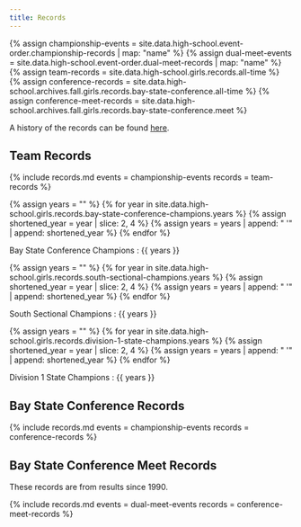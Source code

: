 ```yaml
---
title: Records
---
```


{% assign championship-events = site.data.high-school.event-order.championship-records | map: "name" %}
{% assign dual-meet-events = site.data.high-school.event-order.dual-meet-records | map: "name" %}
{% assign team-records = site.data.high-school.girls.records.all-time %}
{% assign conference-records = site.data.high-school.archives.fall.girls.records.bay-state-conference.all-time %}
{% assign conference-meet-records = site.data.high-school.archives.fall.girls.records.bay-state-conference.meet %}

A history of the records can be found [here](/high-school/girls/general-information/team-records/history).

## Team Records

{% include records.md
  events = championship-events
  records = team-records %}

{% assign years = "" %}
{% for year in site.data.high-school.girls.records.bay-state-conference-champions.years %}
  {% assign shortened_year = year | slice: 2, 4 %}
  {% assign years = years | append: " '" | append: shortened_year %}
{% endfor %}

Bay State Conference Champions
: {{ years }}

{% assign years = "" %}
{% for year in site.data.high-school.girls.records.south-sectional-champions.years %}
  {% assign shortened_year = year | slice: 2, 4 %}
  {% assign years = years | append: " '" | append: shortened_year %}
{% endfor %}

South Sectional Champions
: {{ years }}

{% assign years = "" %}
{% for year in site.data.high-school.girls.records.division-1-state-champions.years %}
  {% assign shortened_year = year | slice: 2, 4 %}
  {% assign years = years | append: " '" | append: shortened_year %}
{% endfor %}

Division 1 State Champions
: {{ years }}

## Bay State Conference Records

{% include records.md
  events = championship-events
  records = conference-records %}

## Bay State Conference Meet Records

These records are from results since 1990.

{% include records.md
  events = dual-meet-events
  records = conference-meet-records %}
